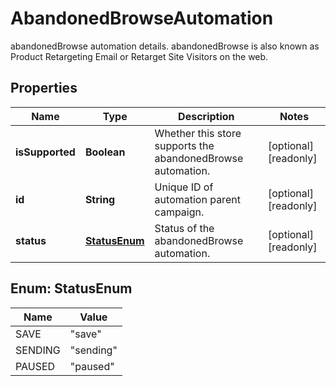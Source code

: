

# AbandonedBrowseAutomation

abandonedBrowse automation details. abandonedBrowse is also known as Product Retargeting Email or Retarget Site Visitors on the web.

## Properties

| Name | Type | Description | Notes |
|------------ | ------------- | ------------- | -------------|
|**isSupported** | **Boolean** | Whether this store supports the abandonedBrowse automation. |  [optional] [readonly] |
|**id** | **String** | Unique ID of automation parent campaign. |  [optional] [readonly] |
|**status** | [**StatusEnum**](#StatusEnum) | Status of the abandonedBrowse automation. |  [optional] [readonly] |



## Enum: StatusEnum

| Name | Value |
|---- | -----|
| SAVE | &quot;save&quot; |
| SENDING | &quot;sending&quot; |
| PAUSED | &quot;paused&quot; |



